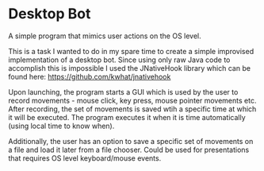 # Desktop Bot
A simple program that mimics user actions on the OS level.

This is a task I wanted to do in my spare time to create a simple improvised implementation of a desktop bot. Since using only raw Java code to accomplish this is impossible I used the JNativeHook library which can be found here: https://github.com/kwhat/jnativehook

Upon launching, the program starts a GUI which is used by the user to record movements - mouse click, key press, mouse pointer movements etc. After recording, the set of movements is saved wtih a specific time at which it will be executed. The program executes it when it is time automatically (using local time to know when).

Additionally, the user has an option to save a specific set of movements on a file and load it later from a file chooser. Could be used for presentations that requires OS level keyboard/mouse events.


